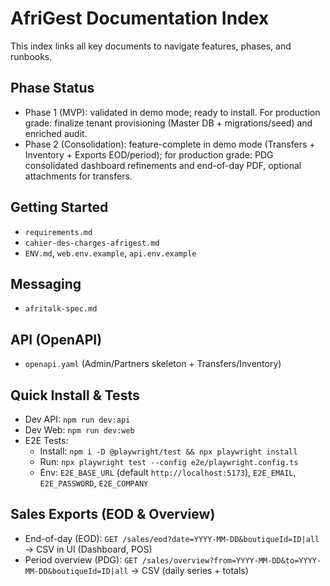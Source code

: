 # AfriGest Documentation Index

This index links all key documents to navigate features, phases, and runbooks.

## Phase Status
- Phase 1 (MVP): validated in demo mode; ready to install. For production grade: finalize tenant provisioning (Master DB + migrations/seed) and enriched audit.
- Phase 2 (Consolidation): feature-complete in demo mode (Transfers + Inventory + Exports EOD/period); for production grade: PDG consolidated dashboard refinements and end-of-day PDF, optional attachments for transfers.

## Getting Started
- `requirements.md`
- `cahier-des-charges-afrigest.md`
- `ENV.md`, `web.env.example`, `api.env.example`

## Messaging
- `afritalk-spec.md`

## API (OpenAPI)
- `openapi.yaml` (Admin/Partners skeleton + Transfers/Inventory)

## Quick Install & Tests
- Dev API: `npm run dev:api`
- Dev Web: `npm run dev:web`
- E2E Tests:
  - Install: `npm i -D @playwright/test && npx playwright install`
  - Run: `npx playwright test --config e2e/playwright.config.ts`
  - Env: `E2E_BASE_URL` (default `http://localhost:5173`), `E2E_EMAIL`, `E2E_PASSWORD`, `E2E_COMPANY`

## Sales Exports (EOD & Overview)
- End-of-day (EOD): `GET /sales/eod?date=YYYY-MM-DD&boutiqueId=ID|all` → CSV in UI (Dashboard, POS)
- Period overview (PDG): `GET /sales/overview?from=YYYY-MM-DD&to=YYYY-MM-DD&boutiqueId=ID|all` → CSV (daily series + totals)
